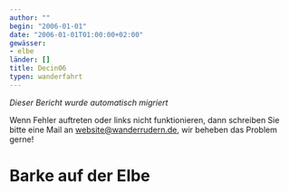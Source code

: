 ```yaml
---
author: ""
begin: "2006-01-01"
date: "2006-01-01T01:00:00+02:00"
gewässer:
- elbe
länder: []
title: Decin06
typen: wanderfahrt
---
```



*Dieser Bericht wurde automatisch migriert*

Wenn Fehler auftreten oder links nicht funktionieren, dann schreiben Sie bitte eine Mail an website@wanderrudern.de, wir beheben das Problem gerne!



# Barke auf der Elbe


